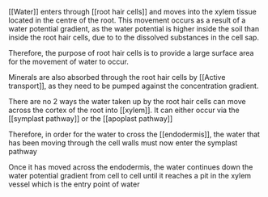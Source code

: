 [[Water]] enters through [[root hair cells]] and moves into the xylem tissue located in the centre of the root. This movement occurs as a result of a water potential gradient, as the water potential is higher inside the soil than inside the root hair cells, due to to the dissolved substances in the cell sap.

Therefore, the purpose of root hair cells is to provide a large surface area for the movement of water to occur.

Minerals are also absorbed through the root hair cells by [[Active transport]], as they need to be pumped against the concentration gradient. 

There are no 2 ways the water taken up by the root hair cells can move across the cortex of the root into [[xylem]]. It can either occur via the [[symplast pathway]] or the [[apoplast pathway]]

Therefore, in order for the water to cross the [[endodermis]], the water that has been moving through the cell walls must now enter the symplast pathway

Once it has moved across the endodermis, the water continues down the water potential gradient from cell to cell until it reaches a pit in the xylem vessel which is the entry point of water